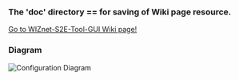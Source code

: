 ### The 'doc' directory == for saving of Wiki page resource.

[Go to WIZnet-S2E-Tool-GUI Wiki page!](https://github.com/Wiznet/WIZnet-S2E-Tool-GUI/wiki)


### Diagram
![Configuration Diagram](https://github.com/Wiznet/WIZnet-S2E-Tool-GUI/assets/77008882/a60e2a0e-aed8-4804-a108-c92b6fce9a34)
